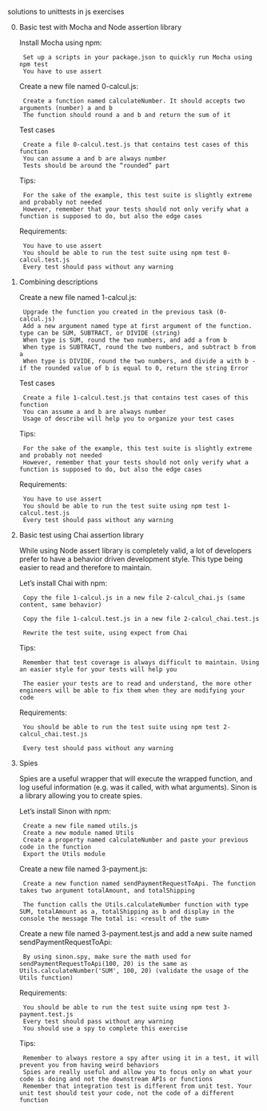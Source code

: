 solutions to unittests in js exercises

0. Basic test with Mocha and Node assertion library

    Install Mocha using npm:

        Set up a scripts in your package.json to quickly run Mocha using npm test
        You have to use assert

    Create a new file named 0-calcul.js:

        Create a function named calculateNumber. It should accepts two arguments (number) a and b
        The function should round a and b and return the sum of it

    Test cases

        Create a file 0-calcul.test.js that contains test cases of this function
        You can assume a and b are always number
        Tests should be around the “rounded” part

    Tips:

        For the sake of the example, this test suite is slightly extreme and probably not needed
        However, remember that your tests should not only verify what a function is supposed to do, but also the edge cases

    Requirements:

        You have to use assert
        You should be able to run the test suite using npm test 0-calcul.test.js
        Every test should pass without any warning

1. Combining descriptions

    Create a new file named 1-calcul.js:

        Upgrade the function you created in the previous task (0-calcul.js)
        Add a new argument named type at first argument of the function. type can be SUM, SUBTRACT, or DIVIDE (string)
        When type is SUM, round the two numbers, and add a from b
        When type is SUBTRACT, round the two numbers, and subtract b from a
        When type is DIVIDE, round the two numbers, and divide a with b - if the rounded value of b is equal to 0, return the string Error

    Test cases

        Create a file 1-calcul.test.js that contains test cases of this function
        You can assume a and b are always number
        Usage of describe will help you to organize your test cases

    Tips:

        For the sake of the example, this test suite is slightly extreme and probably not needed
        However, remember that your tests should not only verify what a function is supposed to do, but also the edge cases
    
    Requirements:

        You have to use assert
        You should be able to run the test suite using npm test 1-calcul.test.js
        Every test should pass without any warning

2. Basic test using Chai assertion library


    While using Node assert library is completely valid, a lot of developers prefer to have a behavior driven development style. This type being easier to read and therefore to maintain.

    Let’s install Chai with npm:

        Copy the file 1-calcul.js in a new file 2-calcul_chai.js (same content, same behavior)

        Copy the file 1-calcul.test.js in a new file 2-calcul_chai.test.js

        Rewrite the test suite, using expect from Chai

    Tips:

        Remember that test coverage is always difficult to maintain. Using an easier style for your tests will help you

        The easier your tests are to read and understand, the more other engineers will be able to fix them when they are modifying your code

    Requirements:

        You should be able to run the test suite using npm test 2-calcul_chai.test.js

        Every test should pass without any warning

3. Spies

    Spies are a useful wrapper that will execute the wrapped function, and log useful information (e.g. was it called, with what arguments). Sinon is a library allowing you to create spies.

    Let’s install Sinon with npm:

        Create a new file named utils.js
        Create a new module named Utils
        Create a property named calculateNumber and paste your previous code in the function
        Export the Utils module

    Create a new file named 3-payment.js:

        Create a new function named sendPaymentRequestToApi. The function takes two argument totalAmount, and totalShipping

        The function calls the Utils.calculateNumber function with type SUM, totalAmount as a, totalShipping as b and display in the console the message The total is: <result of the sum>

    Create a new file named 3-payment.test.js and add a new suite named sendPaymentRequestToApi:

        By using sinon.spy, make sure the math used for sendPaymentRequestToApi(100, 20) is the same as Utils.calculateNumber('SUM', 100, 20) (validate the usage of the Utils function)

    Requirements:

        You should be able to run the test suite using npm test 3-payment.test.js
        Every test should pass without any warning
        You should use a spy to complete this exercise

    Tips:

        Remember to always restore a spy after using it in a test, it will prevent you from having weird behaviors
        Spies are really useful and allow you to focus only on what your code is doing and not the downstream APIs or functions
        Remember that integration test is different from unit test. Your unit test should test your code, not the code of a different function
